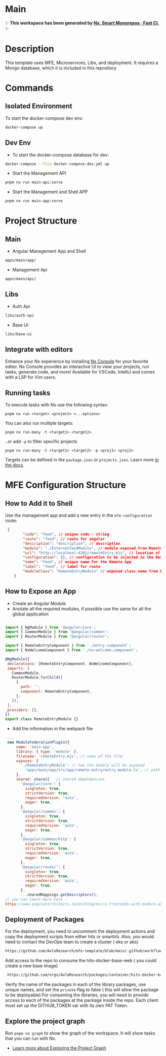 # Main


✨ **This workspace has been generated by [Nx, Smart Monorepos · Fast CI.](https://nx.dev)** ✨

# Description

This template uses MFE, Microservices, Libs, and deployment. It requires a Mongo database, which it is included in this repository

# Commands

## Isolated Environment
To start the docker-compose dev env:

```sh
docker-compose up
```

## Dev Env

- To start the docker-compose database for dev:
```sh
docker-compose --file docker-compose-dev.yml up
```
- Start the Management API
```sh
pnpm nx run main-api:serve
```

- Start the Management and Shell APP
```sh
pnpm nx run main-app:serve
```


# Project Structure

## Main
- Angular Management App and Shell
```sh
apps/main/app/
```
- Management Api
```sh
apps/main/api/
```
## Libs
- Auth Api
```sh
libs/auth-api
```
- Base UI
```sh
libs/base-ui
```


## Integrate with editors

Enhance your Nx experience by installing [Nx Console](https://nx.dev/nx-console) for your favorite editor. Nx Console
provides an interactive UI to view your projects, run tasks, generate code, and more! Available for VSCode, IntelliJ and
comes with a LSP for Vim users.



## Running tasks



To execute tasks with Nx use the following syntax:

```
pnpm nx run <target> <project> <...options>
```

You can also run multiple targets:

```
pnpm nx run-many -t <target1> <target2>
```

..or add `-p` to filter specific projects

```
pnpm nx run-many -t <target1> <target2> -p <proj1> <proj2>
```

Targets can be defined in the `package.json` or `projects.json`. Learn more [in the docs](https://nx.dev/features/run-tasks).



# MFE Configuration Structure

## How to Add it to Shell

Use the management app and add a new entry in the `mfe-configuration` route:

```json
 {
        "code": "feed", // unique code - string
        "route": "feed", // route for angular
        "description": "description", // description
        "module": "./ExternalFeedModule", // module exposed from Remote App
        "url": "http://localhost:4202/remoteEntry.mjs", // location of the Remote App
        "configuration": {}, // configuration to be injected in the Remote App
        "name": "feed", // unique name for the Remote App
        "label": "feed", // label for route
        "moduleClass": "RemoteEntryModule" // exposed class name from Remote App
    }
```
## How to Expose an App

 - Create an Angular Module
 - Anotate all the required modules, if possible use the same for all the global application
 ```js

import { NgModule } from '@angular/core';
import { CommonModule } from '@angular/common';
import { RouterModule } from '@angular/router';

import { RemoteEntryComponent } from './entry.component';
import { NxWelcomeComponent } from './nx-welcome.component';

@NgModule({
  declarations: [RemoteEntryComponent, NxWelcomeComponent],
  imports: [
    CommonModule,
    RouterModule.forChild([
      {
        path: '',
        component: RemoteEntryComponent,
      },
    ]),
  ],
  providers: [],
})
export class RemoteEntryModule {}

 ```
 - Add the information in the webpack file 

 ```js
....
  new ModuleFederationPlugin({
      name: 'main-app',
      library: { type: 'module' },
      filename: 'remoteEntry.mjs', // name of the file 
      exposes: {
        './RemoteEntryModule': // how the module will be exposed
          'apps/main/app/src/app/remote-entry/entry.module.ts', // path to module
      },
      shared: share({   // shared dependencies
        '@angular/core': {
          singleton: true,
          strictVersion: true,
          requiredVersion: 'auto',
          eager: true,
        },
        '@angular/common': {
          singleton: true,
          strictVersion: true,
          requiredVersion: 'auto',
          eager: true,
        },
        '@angular/common/http': {
          singleton: true,
          strictVersion: true,
          requiredVersion: 'auto',
          eager: true,
        },
        '@angular/router': {
          singleton: true,
          strictVersion: true,
          requiredVersion: 'auto',
          eager: true,
        },
        ...sharedMappings.getDescriptors(),
// you can learn more here : 
https://www.angulararchitects.io/en/blog/micro-frontends-with-modern-angular-part-1-standalone-and-esbuild/
 ```
## Deployment of Packages

For the deployment, you need to uncomment the deployment actions and copy the deployment scripts from either hits or smartirb. Also, you would need to contact the DevOps team to create a cluster ( eks or aks) 

```sh
https://github.com/AxleResearch/mfe-template/blob/main/.github/workflows/release.yaml#L65
```

Add access to the repo to consume the hits-docker-base-web ( you could create a new base image)
```sh
 https://github.com/orgs/AxleResearch/packages/container/hits-docker-base-web/settings
 ```
Verify the name of the packages in each of the library packages, use unique names, and set the `private` flag to false ( this will allow the package to be deployable) 
For consuming the libraries, you will need to provide access to each of the packages at the package inside the repo. Each client must set up the GITHUB_TOKEN var with its own PAT Token. 

## Explore the project graph

Run `pnpm nx graph` to show the graph of the workspace.
It will show tasks that you can run with Nx.

- [Learn more about Exploring the Project Graph](https://nx.dev/core-features/explore-graph)

